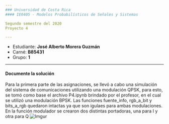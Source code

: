 ```yaml
---
### Universidad de Costa Rica
#### IE0405 - Modelos Probabilísticos de Señales y Sistemas

Segundo semestre del 2020  
Proyecto 4

---
```


* Estudiante: **José Alberto Morera Guzmán**
* Carné: **B85431**
* Grupo: **1**
---
#### Documente la solución 
Para la primera parte de las asignaciones, se llevó a cabo una simulación del sistema de comunicaciones utilizando una modulación QPSK, para esto, se tomó como base el archivo P4.ipynb brindado por el profesor, en el cual se utilizó una modulación BPSK. Las funciones fuente_info, rgb_a_bit y bits_a_rgb quedaron intactas ya que son igulaes para ambas modulaciones. 
En la función modulador se crearon dos distintas portadoras, una para I y otra para Q ![Imgur](https://imgur.com/A9KX8xV)

